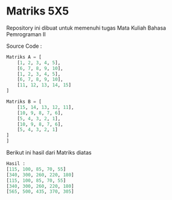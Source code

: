 # Matriks 5X5
Repository ini dibuat untuk memenuhi tugas Mata Kuliah Bahasa Pemrograman II 

Source Code :
```python
Matriks A = [
    [1, 2, 3, 4, 5],
    [6, 7, 8, 9, 10],
    [1, 2, 3, 4, 5],
    [6, 7, 8, 9, 10],
    [11, 12, 13, 14, 15]
]

Matriks B = [
    [15, 14, 13, 12, 11],
    [10, 9, 8, 7, 6],
    [5, 4, 3, 2, 1],
    [10, 9, 8, 7, 6],
    [5, 4, 3, 2, 1]
]
]
```
Berikut ini hasil dari Matriks diatas
```python
Hasil : 
[115, 100, 85, 70, 55]
[340, 300, 260, 220, 180]
[115, 100, 85, 70, 55]
[340, 300, 260, 220, 180]
[565, 500, 435, 370, 305]
```
